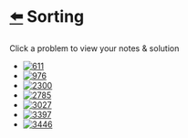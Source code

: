 # [⬅️](../README.md) Sorting 

Click a problem to view your notes & solution

- [![611](https://img.shields.io/badge/611-Valid_Triangle_Number-yellow)](/problems/611.md)
- [![976](https://img.shields.io/badge/976-Largest_Perimeter_Triangle-brightgreen)](/problems/976.md)
- [![2300](https://img.shields.io/badge/2300-Successful_Pairs_of_Spells_and_Potions-yellow)](/problems/2300.md)
- [![2785](https://img.shields.io/badge/2785-Sort_Vowels_in_a_String-yellow)](/problems/2785.md)
- [![3027](https://img.shields.io/badge/3027-Find_the_Number_of_Ways_to_Place_People_II-red)](/problems/3027.md)
- [![3397](https://img.shields.io/badge/3397-Maximum_Number_of_Distinct_Elements_After_Operations-yellow)](/problems/3397.md)
- [![3446](https://img.shields.io/badge/3446-Sort_Matrix_by_Diagonals-yellow)](/problems/3446.md)
